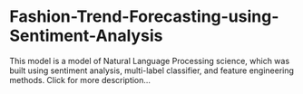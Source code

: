 # Fashion-Trend-Forecasting-using-Sentiment-Analysis
This model is a model of Natural Language Processing science, which was built using sentiment analysis, multi-label classifier, and feature engineering methods. Click for more description...
